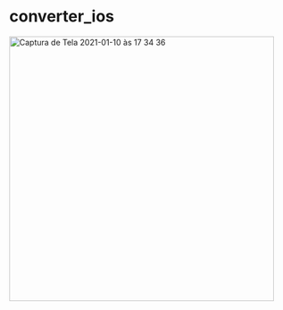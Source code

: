 # converter_ios

<img width="474" alt="Captura de Tela 2021-01-10 às 17 34 36" src="https://user-images.githubusercontent.com/21297341/104134707-2ce86a80-536a-11eb-8217-f4f416d9ebae.png">
